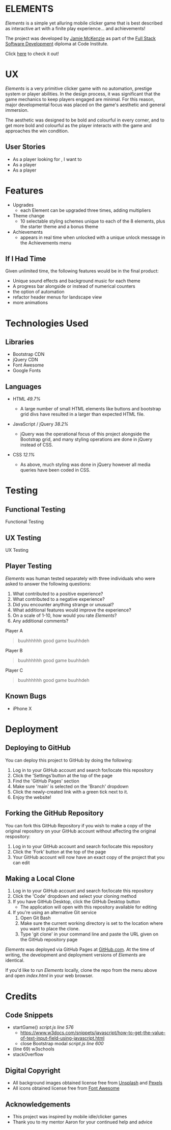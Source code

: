 # **ELEMENTS**
*Elements* is a simple yet alluring mobile clicker game that is best described as interactive art with a finite play experience... and achievements!

The project was developed by [Jamie McKenzie](https://github.com/JamieM-Hub) as part of the [Full Stack Software Development](https://codeinstitute.net) diploma at Code Institute.

Click [here](http://https://jamiem-hub.github.io/JM-Idle-Game/) to check it out!

# UX

*Elements* is a very primitive clicker game with no automation, prestige system or player abilities.
In the design process, it was significant that the game mechanics to keep players engaged are minimal. For this reason, major developmental focus was placed on the game's aesthetic and general immersion.

The aesthetic was designed to be bold and colourful in every corner, and to get more bold and colourful as the player interacts with the game and approaches the win condition.

## User Stories

- As a player looking for , I want to
- As a player
- As a player

# Features
- Upgrades
    - each Element can be upgraded three times, adding multipliers
- Theme change
    - 10 selectable styling schemes unique to each of the 8 elements, plus the starter theme and a bonus theme
- Achievements
    - appears in real time when unlocked with a unique unlock message in the Achievements menu

## If I Had Time
Given unlimited time, the following features would be in the final product:
- Unique sound effects and background music for each theme
- A progress bar alongside or instead of numerical counters
- the option of automation
- refactor header menus for landscape view
- more animations

# Technologies Used
## Libraries
- Bootstrap CDN
- jQuery CDN
- Font Awesome
- Google Fonts
## Languages
- HTML *49.7%*
    - A large number of small HTML elements like buttons and bootstrap grid divs have resulted in a larger than expected HTML file.

- JavaScript / jQuery *38.2%*
    - jQuery was the operational focus of this project alongside the Bootstrap grid, and many styling operations are done in jQuery instead of CSS.

-  CSS *12.1%*
    - As above, much styling was done in jQuery however all media queries have been coded in CSS.

# Testing
## Functional Testing
Functional Testing
## UX Testing
UX Testing
## Player Testing
*Elements* was human tested separately with three individuals who were asked to answer the following questions:

1. What contributed to a positive experience?
2. What contributed to a negative experience?
3. Did you encounter anything strange or unusual?
4. What additional features would improve the experience?
5. On a scale of 1-10, how would you rate *Elements*?
6. Any additional comments?

Player A
> buuhhhhhh good game buuhhdeh

Player B
> buuhhhhhh good game buuhhdeh

Player C
> buuhhhhhh good game buuhhdeh

## Known Bugs
- iPhone X
# Deployment
## Deploying to GitHub

You can deploy this project to GitHub by doing the following:

1. Log in to your GitHub account and search for/locate this repository
2. Click the 'Settings'button at the top of the page
3. Find the 'GitHub Pages' section
4. Make sure 'main' is selected on the 'Branch' dropdown
5. Click the newly-created link with a green tick next to it.
6. Enjoy the website!

## Forking the GitHub Repository
You can fork this GitHub Repository if you wish to make a copy of the original repository on your GitHub account without affecting the original respository:

1. Log in to your GitHub account and search for/locate this repository
2. Click the 'Fork' button at the top of the page
3. Your GitHub account will now have an exact copy of the project that you can edit

## Making a Local Clone
1. Log in to your GitHub account and search for/locate this repository
2. Click the 'Code' dropdown and select your cloning method
3. If you have GitHub Desktop, click the GitHub Desktop button
    * The application will open with this repository available for editing
4. If you're using an alternative Git service
    1. Open Git Bash
    2. Make sure the current working directory is set to the location where you want to place the clone.
    3. Type 'git clone' in your command line and paste the URL given on the GitHub repository page

*Elements* was deployed via GitHub Pages at [GitHub.com](https://GitHub.com). At the time of writing, the development and deployment versions of *Elements* are identical.

If you'd like to run *Elements* locally, clone the repo from the menu above and open *index.html* in your web browser.


# Credits
## Code Snippets
- startGame() *script.js line 576*
    - https://www.w3docs.com/snippets/javascript/how-to-get-the-value-of-text-input-field-using-javascript.html
    - close Bootstrap modal *script.js line 600*
- (line 69) w3schools
- stackOverflow

## Digital Copyright
- All background images obtained license free from [Unsplash](https://unsplash.com) and [Pexels](https://pexels.com)
- All icons obtained license free from [Font Awesome](https://font-awesome.com)

## Acknowledgements
- This project was inspired by mobile idle/clicker games
- Thank you to my mentor Aaron for your continued help and advice